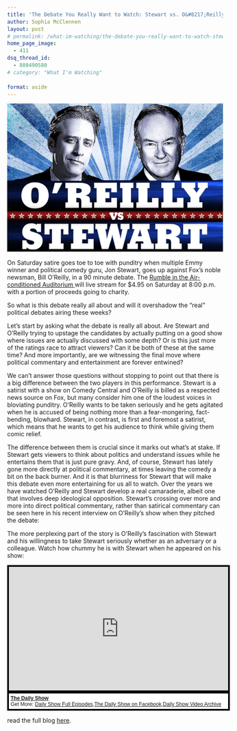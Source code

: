 ```yaml
---
title: 'The Debate You Really Want to Watch: Stewart vs. O&#8217;Reilly'
author: Sophia McClennen
layout: post
# permalink: /what-im-watching/the-debate-you-really-want-to-watch-stewart-vs-oreilly/
home_page_image:
  - 411
dsq_thread_id:
  - 880490580
# category: "What I'm Watching"
 
format: aside
---
```


![](/assets/img/TheRumble2012_large_verge_medium_landscape.jpeg)

On Saturday satire goes toe to toe with punditry when multiple Emmy winner and political comedy guru, Jon Stewart, goes up against Fox&#8217;s noble newsman, Bill O&#8217;Reilly, in a 90 minute debate. The <a href="http://www.youtube.com/watch?v=48Bi9TKESkI" target="_hplink">Rumble in the Air-conditioned Auditorium </a>will live stream for $4.95 on Saturday at 8:00 p.m. with a portion of proceeds going to charity.

So what is this debate really all about and will it overshadow the &#8220;real&#8221; political debates airing these weeks?

Let&#8217;s start by asking what the debate is really all about. Are Stewart and O&#8217;Reilly trying to upstage the candidates by actually putting on a good show where issues are actually discussed with some depth? Or is this just more of the ratings race to attract viewers? Can it be both of these at the same time? And more importantly, are we witnessing the final move where political commentary and entertainment are forever entwined?

We can&#8217;t answer those questions without stopping to point out that there is a big difference between the two players in this performance. Stewart is a satirist with a show on Comedy Central and O&#8217;Reilly is billed as a respected news source on Fox, but many consider him one of the loudest voices in bloviating punditry. O&#8217;Reilly wants to be taken seriously and he gets agitated when he is accused of being nothing more than a fear-mongering, fact-bending, blowhard. Stewart, in contrast, is first and foremost a satirist, which means that he wants to get his audience to think while giving them comic relief.

The difference between them is crucial since it marks out what&#8217;s at stake. If Stewart gets viewers to think about politics and understand issues while he entertains them that is just pure gravy. And, of course, Stewart has lately gone more directly at political commentary, at times leaving the comedy a bit on the back burner. And it is that blurriness for Stewart that will make this debate even more entertaining for us all to watch. Over the years we have watched O&#8217;Reilly and Stewart develop a real camaraderie, albeit one that involves deep ideological opposition. Stewart&#8217;s crossing over more and more into direct political commentary, rather than satirical commentary can be seen here in his recent interview on O&#8217;Reilly&#8217;s show when they pitched the debate:

The more perplexing part of the story is O&#8217;Reilly&#8217;s fascination with Stewart and his willingness to take Stewart seriously whether as an adversary or a colleague. Watch how chummy he is with Stewart when he appeared on his show:

<div style="background-color:#000000;width:520px;"><div style="padding:4px;"><iframe src="http://media.mtvnservices.com/embed/mgid:arc:video:comedycentral.com:43348848-ed01-11e0-aca6-0026b9414f30" width="512" height="288" frameborder="0"></iframe><p style="text-align:left;background-color:#FFFFFF;padding:4px;margin-top:4px;margin-bottom:0px;font-family:Arial, Helvetica, sans-serif;font-size:12px;"><b><a href="http://thedailyshow.cc.com/">The Daily Show</a></b><br/>Get More: <a href="http://thedailyshow.cc.com/full-episodes/">Daily Show Full Episodes</a>,<a href="http://www.facebook.com/thedailyshow">The Daily Show on Facebook</a>,<a href="http://thedailyshow.cc.com/videos">Daily Show Video Archive</a></p></div></div>

read the full blog [here][1].

 [1]: http://www.huffingtonpost.com/sophia-a-mcclennen/bill-oreilly-jon-stewart-_b_1941397.html

